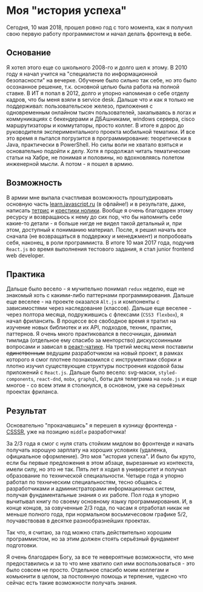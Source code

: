 # Моя "история успеха"

Сегодня, 10 мая 2018, прошел ровно год с того момента, как я получил свою первую работу программистом и начал делать фронтенд в вебе.

## Основание

Я хотел этого еще со школьного 2008-го и долго шел к этому. В 2010 году я начал учится на "специалиста по информационной безопасности" на вечерке. Обучение было сильно так себе, но это было осознанное решение, т.к. основной целью была работа на полной ставке. В ИТ я попал в 2012, долго и упорно напоминая о себе отделу кадров, что бы меня взяли в service desk. Дальше что и как я только не поддерживал: пользовательское железо, приложения с одновременным онлайном тысяч пользователей, закапываясь в логах и коммуникациях с бекендерами и ДБАшниками, windows сервера, cisco маршрутизаторы и коммутаторы, просто коллег. В итоге я дорос до руководителя экспериментального проекта мобильной тематики. И все это время я пытался погрузится в программирование: теоретически в Java, практически в PowerShell. Но силы воли не хватало взяться и основательно подойти к делу. Хотя я продолжал читать тематические статьи на Хабре, не понимая и половины, но вдохновляясь полетом инженерной мысли. А потом - я пошел в армию.

## Возможность

В армии мне выпала счастливая возможность проштудировать основную часть [learn.javascript.ru](https://learn.javascript.ru/) (в офлайне!) и в результате, даже, написать [тетрис](https://github.com/artalar/tetris) и [крестики нолики](https://github.com/artalar/xo). Вообще я очень благодарен этому ресурсу и возвращаюсь к нему до сих пор, что бы напомнить себе какие-то детали - я больше нигде не видел такой детальный и, при этом, доступный к пониманию материал. После, я решил начать все сначала (не возвращаться в поддержку и менеджмент) и попробовать себя, наконец, в роли программиста. В итоге 10 мая 2017 года, подучив `React.js` во время выполнения тестового задания, я стал junior frontend web developer.

## Практика

Дальше было весело - я мучительно понимал `redux` неделю, еще не знакомый хоть с какими-либо паттернами программирования. Дальше еще веселее - на проекте оказался `Alt.js` и компоненты с зависимостями через наследование (классов). Дальше еще веселее - через полтора месяца, подружившись с флексами (`CSS3 flexbox`), я начал фрилансить. В процессе все свободное время я тратил на изучение новых библиотек и их API, подходов, техник, практик, паттернов. Я очень много практиковался в песочницах, данимал тимлида (отдельное ему спасибо за менторство) дискуссоинными вопросами и зависал в [реакт-чатике](https://t.me/react_js). На третий месяц меня поставили ~~единственным~~ ведущим разработчиком на новый проект, в рамках которого я смог плотнее познакомился с инструментами сборки и плотно изучил существующие структуры построения кодовой базы приложений с `React.js`. Дальше было весело: svg-маски, `styled-components`, `react-dnd`, `mobx`, `graphql`, боты для телеграма на `node.js` и еще многое - со всем этим я столкнулся, в основном, уже на серьёзных проектах фриланса.

## Результат

Основательно "прокачавшись" я перешел в кузницу фронтенда - [CSSSR](https://csssr.ru/), уже на позицию `middle` разработчика!

За 2/3 года я смог с нуля стать стойким мидлом во фронтенде и начать получать хорошую зарплату на хороших условиях (удаленка, официальное оформление). Это моя "история успеха". И было бы круто, если бы первые предложения в этом абзаце, вырезанные из контекста, имели силу, но это не так. Пять лет я ходил в университет и получал образование по технической специальности. Четыре года я упорно работал по техническим специальностям, тесно общаясь с разработчиками и администраторами информационных систем, получая фундаментальные знания о их работе. Пол года я упорно вычитывал книгу по своему основному языку программирования. И, в конце концов, за озвученные 2/3 года, по часам я отработал никак не меньше полного года, при нормальном восьмичесовом графике 5/2, поучавствовав в десятке разнообразнейших проектах.

Так что, я считаю, за год можно стать действительно хорошим программистом, но за этим должен стоять серьёзный фундамент подготовки.

Я очень благодарен Богу, за все те невероятные возможности, что мне предоставились и за то что мне хватило сил ими воспользоваться - это было совсем не просто. Отдельное спасибо моим коллегам и комьюнити в целом, за постоянную помощь и терпение, чудесно что сейчас есть такие возможности получать знания.
